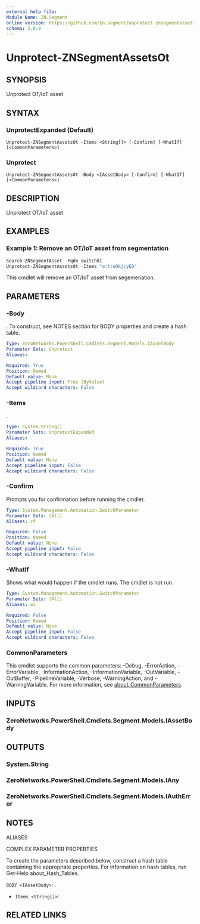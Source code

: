 ```yaml
---
external help file:
Module Name: ZN.Segment
online version: https://github.com/zn.segment/unprotect-znsegmentassetsot
schema: 2.0.0
---
```


# Unprotect-ZNSegmentAssetsOt

## SYNOPSIS
Unprotect OT/IoT asset

## SYNTAX

### UnprotectExpanded (Default)
```
Unprotect-ZNSegmentAssetsOt -Items <String[]> [-Confirm] [-WhatIf] [<CommonParameters>]
```

### Unprotect
```
Unprotect-ZNSegmentAssetsOt -Body <IAssetBody> [-Confirm] [-WhatIf] [<CommonParameters>]
```

## DESCRIPTION
Unprotect OT/IoT asset

## EXAMPLES

### Example 1: Remove an OT/IoT asset from segmentation
```powershell
Search-ZNSegmentAsset -Fqdn switch01
Unprotect-ZNSegmentAssetsOt -Items "a:t:oOkjcyED"
```

This cmdlet will remove an OT/IoT asset from segemenation.

## PARAMETERS

### -Body
.
To construct, see NOTES section for BODY properties and create a hash table.

```yaml
Type: ZeroNetworks.PowerShell.Cmdlets.Segment.Models.IAssetBody
Parameter Sets: Unprotect
Aliases:

Required: True
Position: Named
Default value: None
Accept pipeline input: True (ByValue)
Accept wildcard characters: False
```

### -Items
.

```yaml
Type: System.String[]
Parameter Sets: UnprotectExpanded
Aliases:

Required: True
Position: Named
Default value: None
Accept pipeline input: False
Accept wildcard characters: False
```

### -Confirm
Prompts you for confirmation before running the cmdlet.

```yaml
Type: System.Management.Automation.SwitchParameter
Parameter Sets: (All)
Aliases: cf

Required: False
Position: Named
Default value: None
Accept pipeline input: False
Accept wildcard characters: False
```

### -WhatIf
Shows what would happen if the cmdlet runs.
The cmdlet is not run.

```yaml
Type: System.Management.Automation.SwitchParameter
Parameter Sets: (All)
Aliases: wi

Required: False
Position: Named
Default value: None
Accept pipeline input: False
Accept wildcard characters: False
```

### CommonParameters
This cmdlet supports the common parameters: -Debug, -ErrorAction, -ErrorVariable, -InformationAction, -InformationVariable, -OutVariable, -OutBuffer, -PipelineVariable, -Verbose, -WarningAction, and -WarningVariable. For more information, see [about_CommonParameters](http://go.microsoft.com/fwlink/?LinkID=113216).

## INPUTS

### ZeroNetworks.PowerShell.Cmdlets.Segment.Models.IAssetBody

## OUTPUTS

### System.String

### ZeroNetworks.PowerShell.Cmdlets.Segment.Models.IAny

### ZeroNetworks.PowerShell.Cmdlets.Segment.Models.IAuthError

## NOTES

ALIASES

COMPLEX PARAMETER PROPERTIES

To create the parameters described below, construct a hash table containing the appropriate properties. For information on hash tables, run Get-Help about_Hash_Tables.


`BODY <IAssetBody>`: .
  - `Items <String[]>`: 

## RELATED LINKS

